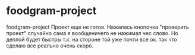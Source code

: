 # foodgram-project
foodgram-project
Проект еще не готов. Нажалась кнопочка "проверить проект" случайно сама я вообщеничего не нажимал чес слово. 
Но деплой будет быстры т.к. на стороне той уже почти все ок. так что сделаю все реально очень скоро. 
